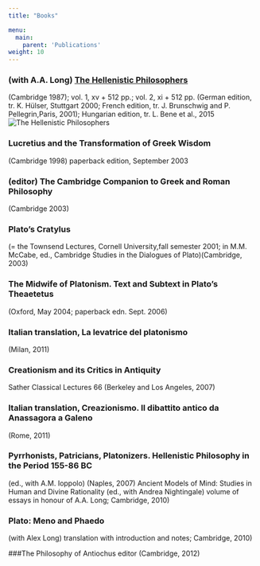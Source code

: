 ```yaml
---
title: "Books"

menu:
  main:
    parent: 'Publications'
weight: 10
---
```


### (with A.A. Long) [The Hellenistic Philosophers](http://www.cambridge.org/catalogue/catalogue.asp?isbn=0521275563)
(Cambridge 1987); vol. 1, xv + 512 pp.; vol. 2, xi + 512 pp. (German edition, tr. K. Hülser, Stuttgart 2000; French edition, tr. J. Brunschwig and P. Pellegrin,Paris, 2001); Hungarian edition, tr. L. Bene et al., 2015
![The Hellenistic Philosophers](../bookcovers/LS.gif)

### Lucretius and the Transformation of Greek Wisdom
(Cambridge 1998)
paperback edition, September 2003


### (editor) The Cambridge Companion to Greek and Roman Philosophy
(Cambridge 2003)


### Plato’s Cratylus
(= the Townsend Lectures, Cornell University,fall semester 2001; in M.M. McCabe, ed., Cambridge Studies in the Dialogues of Plato)(Cambridge, 2003)


### The Midwife of Platonism. Text and Subtext in Plato’s Theaetetus
(Oxford, May 2004; paperback edn. Sept. 2006)


### Italian translation, La levatrice del platonismo
(Milan, 2011)


### Creationism and its Critics in Antiquity
Sather Classical Lectures 66
(Berkeley and Los Angeles, 2007)


### Italian translation, Creazionismo. Il dibattito antico da Anassagora a Galeno
(Rome, 2011)


###  Pyrrhonists, Patricians, Platonizers. Hellenistic Philosophy in the Period 155-86 BC
(ed., with A.M. Ioppolo) 
(Naples, 2007)
Ancient Models of Mind: Studies in Human and Divine Rationality
(ed., with Andrea Nightingale) volume of essays in honour of A.A. Long; Cambridge, 2010)


### Plato: Meno and Phaedo
(with Alex Long) translation with introduction and notes; Cambridge, 2010)

###The Philosophy of Antiochus
editor (Cambridge, 2012)
